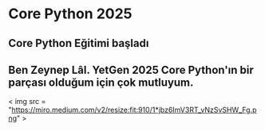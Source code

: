 # Core Python 2025

## Core Python Eğitimi başladı

## Ben Zeynep Lâl. YetGen 2025 Core Python'ın bir parçası olduğum için çok mutluyum.

< img src = "https://miro.medium.com/v2/resize:fit:910/1*jbz6ImV3RT_vNzSvSHW_Fg.png" >
